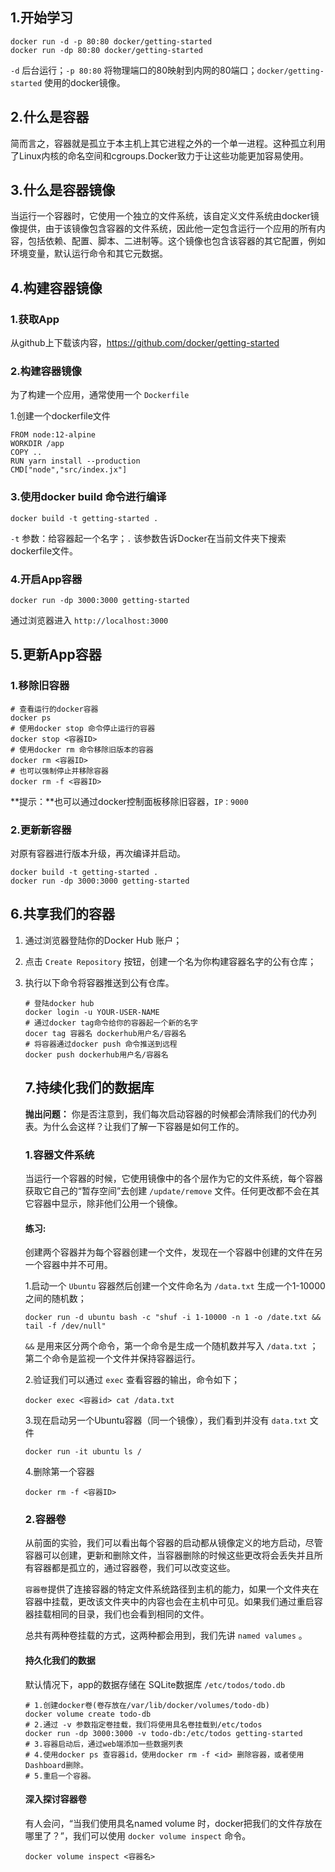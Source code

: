 ## 1.开始学习

```shell
docker run -d -p 80:80 docker/getting-started
docker run -dp 80:80 docker/getting-started
```

`-d` 后台运行；`-p 80:80` 将物理端口的80映射到内网的80端口；`docker/getting-started` 使用的docker镜像。

## 2.什么是容器

简而言之，容器就是孤立于本主机上其它进程之外的一个单一进程。这种孤立利用了Linux内核的命名空间和cgroups.Docker致力于让这些功能更加容易使用。

## 3.什么是容器镜像

当运行一个容器时，它使用一个独立的文件系统，该自定义文件系统由docker镜像提供，由于该镜像包含容器的文件系统，因此他一定包含运行一个应用的所有内容，包括依赖、配置、脚本、二进制等。这个镜像也包含该容器的其它配置，例如环境变量，默认运行命令和其它元数据。

## 4.构建容器镜像

### 1.获取App

从github上下载该内容，https://github.com/docker/getting-started

### 2.构建容器镜像

为了构建一个应用，通常使用一个 `Dockerfile` 

1.创建一个dockerfile文件

```shell
FROM node:12-alpine
WORKDIR /app
COPY ..
RUN yarn install --production
CMD["node","src/index.jx"] 
```

### 3.使用docker build 命令进行编译

```shell
docker build -t getting-started .
```

`-t` 参数：给容器起一个名字；`.`  该参数告诉Docker在当前文件夹下搜索dockerfile文件。

### 4.开启App容器

```shell
docker run -dp 3000:3000 getting-started
```

通过浏览器进入 `http://localhost:3000`

## 5.更新App容器

### 1.移除旧容器

```shell
# 查看运行的docker容器
docker ps
# 使用docker stop 命令停止运行的容器
docker stop <容器ID>
# 使用docker rm 命令移除旧版本的容器
docker rm <容器ID>
# 也可以强制停止并移除容器
docker rm -f <容器ID>
```

**提示：**也可以通过docker控制面板移除旧容器，`IP：9000`

### 2.更新新容器

对原有容器进行版本升级，再次编译并启动。

```shell
docker build -t getting-started .
docker run -dp 3000:3000 getting-started
```

## 6.共享我们的容器

1. 通过浏览器登陆你的Docker Hub 账户；

2. 点击 `Create Repository` 按钮，创建一个名为你构建容器名字的公有仓库；

3. 执行以下命令将容器推送到公有仓库。

   ```shell
   # 登陆docker hub
   docker login -u YOUR-USER-NAME
   # 通过docker tag命令给你的容器起一个新的名字
   docer tag 容器名 dockerhub用户名/容器名
   # 将容器通过docker push 命令推送到远程
   docker push dockerhub用户名/容器名
   ```

   ## 7.持续化我们的数据库

   **抛出问题：** 你是否注意到，我们每次启动容器的时候都会清除我们的代办列表。为什么会这样？让我们了解一下容器是如何工作的。

   ### 1.容器文件系统

   当运行一个容器的时候，它使用镜像中的各个层作为它的文件系统，每个容器获取它自己的“暂存空间”去创建 `/update/remove` 文件。任何更改都不会在其它容器中显示，除非他们公用一个镜像。

   #### 练习:

   创建两个容器并为每个容器创建一个文件，发现在一个容器中创建的文件在另一个容器中并不可用。

   1.启动一个 `Ubuntu` 容器然后创建一个文件命名为 `/data.txt` 生成一个1-10000之间的随机数；

   ```shell
   docker run -d ubuntu bash -c "shuf -i 1-10000 -n 1 -o /date.txt && tail -f /dev/null"
   ```

   `&&` 是用来区分两个命令，第一个命令是生成一个随机数并写入 `/data.txt` ；第二个命令是监视一个文件并保持容器运行。

   2.验证我们可以通过 `exec` 查看容器的输出，命令如下；

   ```shell
   docker exec <容器id> cat /data.txt
   ```

   3.现在启动另一个Ubuntu容器（同一个镜像），我们看到并没有 `data.txt` 文件

   ```shell
   docker run -it ubuntu ls /
   ```

   4.删除第一个容器

   ```shell
   docker rm -f <容器ID>
   ```

   ### 2.容器卷

   从前面的实验，我们可以看出每个容器的启动都从镜像定义的地方启动，尽管容器可以创建，更新和删除文件，当容器删除的时候这些更改将会丢失并且所有容器都是孤立的，通过容器卷，我们可以改变这些。

   `容器卷`提供了连接容器的特定文件系统路径到主机的能力，如果一个文件夹在容器中挂载，更改该文件夹中的内容也会在主机中可见。如果我们通过重启容器挂载相同的目录，我们也会看到相同的文件。

   总共有两种卷挂载的方式，这两种都会用到，我们先讲 `named valumes` 。

   #### 持久化我们的数据

   默认情况下，app的数据存储在 SQLite数据库 `/etc/todos/todo.db` 

   ```shell
   # 1.创建docker卷(卷存放在/var/lib/docker/volumes/todo-db)
   docker volume create todo-db
   # 2.通过 -v 参数指定卷挂载，我们将使用具名卷挂载到/etc/todos
   docker run -dp 3000:3000 -v todo-db:/etc/todos getting-started
   # 3.容器启动后，通过web端添加一些数据列表
   # 4.使用docker ps 查容器id，使用docker rm -f <id> 删除容器，或者使用Dashboard删除。
   # 5.重启一个容器。
   ```

   #### 深入探讨容器卷
   
   有人会问，“当我们使用具名named volume 时，docker把我们的文件存放在哪里了？”，我们可以使用 `docker volume inspect` 命令。
   
   ```shell
   docker volume inspect <容器名>
   ```
   
   

















　

